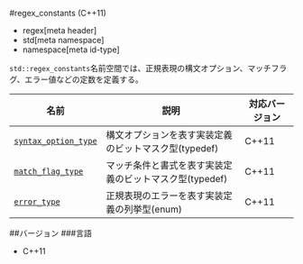 #regex_constants (C++11)
* regex[meta header]
* std[meta namespace]
* namespace[meta id-type]

`std::regex_constants`名前空間では、正規表現の構文オプション、マッチフラグ、エラー値などの定数を定義する。

| 名前 | 説明 | 対応バージョン |
|------|------|----------------|
| [`syntax_option_type`](./regex_constants/syntax_option_type.md) | 構文オプションを表す実装定義のビットマスク型(typedef) | C++11 |
| [`match_flag_type`](./regex_constants/match_flag_type.md) | マッチ条件と書式を表す実装定義のビットマスク型(typedef) | C++11 |
| [`error_type`](./regex_constants/error_type.md) | 正規表現のエラーを表す実装定義の列挙型(enum) | C++11 |


##バージョン
###言語
- C++11

